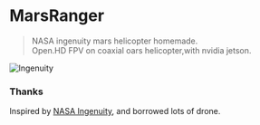 # MarsRanger

> NASA ingenuity mars helicopter homemade.  
> Open.HD FPV on coaxial oars helicopter,with nvidia jetson.

![Ingenuity](https://raw.githubusercontent.com/unbelief/MarsRanger/master/assets/screenshot/IMG_9293.JPG)

### Thanks

Inspired by [NASA Ingenuity](https://mars.nasa.gov/technology/helicopter/#Watch-Online), and borrowed lots of drone.
